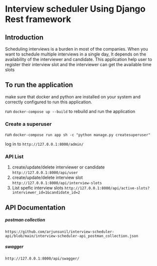 # Interview scheduler Using Django Rest framework

## Introduction

Scheduling interviews is a burden in most of the companies. When you want to schedule multiple interviews in a single day, It depends on the availability of the interviewer and candidate. This application help user to register their interview slot and the interviewer can get the available time slots 


## To run the application

make sure that docker and python are installed on your system and correctly configured to run this application.

run `docker-compose up --build` to rebuild and run the application

### Create a superuser

run `docker-compose run app sh -c "python manage.py createsuperuser"` 

log in to `http://127.0.0.1:8000/admin/` 

### API List
1. create/update/delete interviewer or candidate `http://127.0.0.1:8000/api/user`  
2. create/update/delete interview slot `http://127.0.0.1:8000/api/interview-slots`
3. List spefic interview slots `http://127.0.0.1:8000/api/active-slots?interviewer_id=1&candidate_id=2`

## API Documentation

##### postman collection    

`https://github.com/arjunsunil/interview-scheduler-api/blob/main/interview-scheduler-api_postman_collection.json`

##### swagger

`http://127.0.0.1:8000/api/swagger/`
